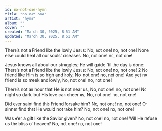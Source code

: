 ```yaml
---
id: no-not-one-hymn
title: "no not one"
artist: "hymn"
album: ""
cover: ""
created: "March 30, 2025, 8:51 AM"
updated: "March 30, 2025, 8:51 AM"
---
```



There’s not a Friend like the lowly Jesus:
  No, not one! no, not one!
None else could heal all our souls’ diseases:
  No, not one! no, not one!
 
Jesus knows all about our struggles;
  He will guide ’til the day is done:
There’s not a Friend like the lowly Jesus:
    No, not one! no, not one!
2
No friend like Him is so high and holy,
  No, not one! no, not one!
And yet no friend is so meek and lowly,
  No, not one! no, not one!

There’s not an hour that He is not near us,
  No, not one! no, not one!
No night so dark, but His love can cheer us,
  No, not one! no, not one!

Did ever saint find this Friend forsake him?
  No, not one! no, not one!
Or sinner find that He would not take him?
  No, not one! no, not one!

Was e’er a gift like the Savior given?
  No, not one! no, not one!
Will He refuse us the bliss of heaven?
  No, not one! no, not one!
